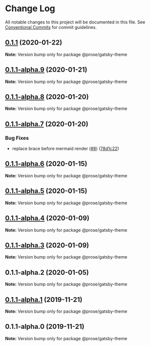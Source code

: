 # Change Log

All notable changes to this project will be documented in this file.
See [Conventional Commits](https://conventionalcommits.org) for commit guidelines.

## [0.1.1](https://github.com/prosejs/prose/compare/@prose/gatsby-theme@0.1.1-alpha.9...@prose/gatsby-theme@0.1.1) (2020-01-22)

**Note:** Version bump only for package @prose/gatsby-theme





## [0.1.1-alpha.9](https://github.com/prosejs/prose/compare/@prose/gatsby-theme@0.1.1-alpha.8...@prose/gatsby-theme@0.1.1-alpha.9) (2020-01-21)

**Note:** Version bump only for package @prose/gatsby-theme





## [0.1.1-alpha.8](https://github.com/prosejs/prose/compare/@prose/gatsby-theme@0.1.1-alpha.7...@prose/gatsby-theme@0.1.1-alpha.8) (2020-01-20)

**Note:** Version bump only for package @prose/gatsby-theme





## [0.1.1-alpha.7](https://github.com/prosejs/prose/compare/@prose/gatsby-theme@0.1.1-alpha.6...@prose/gatsby-theme@0.1.1-alpha.7) (2020-01-20)


### Bug Fixes

* replace brace before mermaid render ([#8](https://github.com/prosejs/prose/issues/8)) ([78d1c22](https://github.com/prosejs/prose/commit/78d1c2290a3f92495009b57522576f9e8518a446))





## [0.1.1-alpha.6](https://github.com/prosejs/prose/compare/@prose/gatsby-theme@0.1.1-alpha.5...@prose/gatsby-theme@0.1.1-alpha.6) (2020-01-15)

**Note:** Version bump only for package @prose/gatsby-theme





## [0.1.1-alpha.5](https://github.com/prosejs/prose/compare/@prose/gatsby-theme@0.1.1-alpha.4...@prose/gatsby-theme@0.1.1-alpha.5) (2020-01-15)

**Note:** Version bump only for package @prose/gatsby-theme





## [0.1.1-alpha.4](https://github.com/prosejs/prose/compare/@prose/gatsby-theme@0.1.1-alpha.3...@prose/gatsby-theme@0.1.1-alpha.4) (2020-01-09)

**Note:** Version bump only for package @prose/gatsby-theme





## [0.1.1-alpha.3](https://github.com/prosejs/prose/compare/@prose/gatsby-theme@0.1.1-alpha.2...@prose/gatsby-theme@0.1.1-alpha.3) (2020-01-09)

**Note:** Version bump only for package @prose/gatsby-theme





## 0.1.1-alpha.2 (2020-01-05)

**Note:** Version bump only for package @prose/gatsby-theme





## [0.1.1-alpha.1](https://github.com/prosejs/prose/compare/@prose/gatsby-theme@0.1.1-alpha.0...@prose/gatsby-theme@0.1.1-alpha.1) (2019-11-21)

**Note:** Version bump only for package @prose/gatsby-theme





## 0.1.1-alpha.0 (2019-11-21)

**Note:** Version bump only for package @prose/gatsby-theme
